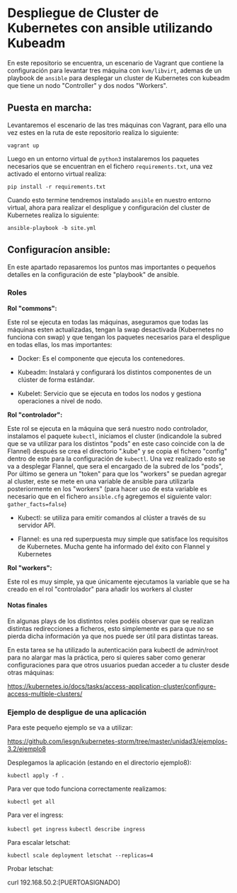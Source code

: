 # Despliegue de Cluster de Kubernetes con ansible utilizando Kubeadm

En este repositorio se encuentra, un escenario de Vagrant que contiene la configuración para levantar tres máquina con `kvm/libvirt`, ademas de un playbook de `ansible` para desplegar un cluster de Kubernetes con kubeadm que tiene un nodo "Controller" y dos nodos "Workers".

## Puesta en marcha:

Levantaremos el escenario de las tres máquinas con Vagrant, para ello una vez estes en la ruta de este repositorio realiza lo siguiente:

`vagrant up`

Luego en un entorno virtual de `python3` instalaremos los paquetes necesarios que se encuentran en el fichero `requirements.txt`, una vez activado el entorno virtual realiza:

`pip install -r requirements.txt`

Cuando esto termine tendremos instalado `ansible` en nuestro entorno virtual, ahora para realizar el despligue y configuración del cluster de Kubernetes realiza lo siguiente:

`ansible-playbook -b site.yml` 

## Configuracíon ansible:

En este apartado repasaremos los puntos mas importantes o pequeños detalles en la configuración de este "playbook" de ansible.

### Roles

**Rol "commons":**

Este rol se ejecuta en todas las máquinas, aseguramos que todas las máquinas esten actualizadas, tengan la swap desactivada (Kubernetes no funciona con swap) y que tengan los paquetes necesarios para el despligue en todas ellas, los mas importantes:

* Docker: Es el componente que ejecuta los contenedores.

* Kubeadm: Instalará y configurará los distintos componentes de un clúster de forma estándar.

* Kubelet: Servicio que se ejecuta en todos los nodos y gestiona operaciones a nivel de nodo.

**Rol "controlador":**

Este rol se ejecuta en la máquina que será nuestro nodo controlador, instalamos el paquete `kubectl`, iniciamos el cluster (indicandole la subred que se va utilizar para los distintos "pods" en este caso coincide con la de Flannel) después se crea el directorio ".kube" y se copia el fichero "config" dentro de este para la configuración de `kubectl`. 
Una vez realizado esto se va a desplegar Flannel, que sera el encargado de la subred de los "pods", Por último se genera un "token" para que los "workers" se puedan agregar al cluster, este se mete en una variable de ansible para utilizarla posteriormente en los "workers" (para hacer uso de esta variable es necesario que en el fichero `ansible.cfg` agregemos el siguiente valor: `gather_facts=false`)

* Kubectl: se utiliza para emitir comandos al clúster a través de su servidor API.

* Flannel: es una red superpuesta muy simple que satisface los requisitos de Kubernetes. Mucha gente ha informado del éxito con Flannel y Kubernetes

**Rol "workers":**

Este rol es muy simple, ya que únicamente ejecutamos la variable que se ha creado en el rol "controlador" para añadir los workers al cluster

#### Notas finales

En algunas plays de los distintos roles podéis observar que se realizan distintas redirecciones a ficheros, esto simplemente es para que no se pierda dicha información ya que nos puede ser útil para distintas tareas.

En esta tarea se ha utilizado la autenticación para kubectl de admin/root para no alargar mas la práctica, pero si quieres saber como generar configuraciones para que otros usuarios puedan acceder a tu cluster desde otras máquinas:

https://kubernetes.io/docs/tasks/access-application-cluster/configure-access-multiple-clusters/

### Ejemplo de despligue de una aplicación

Para este pequeño ejemplo se va a utilizar:

https://github.com/iesgn/kubernetes-storm/tree/master/unidad3/ejemplos-3.2/ejemplo8

Desplegamos la aplicación (estando en el directorio ejemplo8):

`kubectl apply -f .`

Para ver que todo funciona correctamente realizamos:

`kubectl get all`

Para ver el ingress:

`kubectl get ingress`
`kubectl describe ingress`

Para escalar letschat:

`kubectl scale deployment letschat --replicas=4`

Probar letschat:

curl 192.168.50.2:[PUERTOASIGNADO]